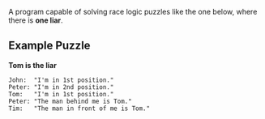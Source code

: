 A program capable of solving race logic puzzles like the one below, where there is **one liar**.

## Example Puzzle

**Tom is the liar**

```text
John:  "I'm in 1st position."
Peter: "I'm in 2nd position."
Tom:   "I'm in 1st position."
Peter: "The man behind me is Tom."
Tim:   "The man in front of me is Tom."
